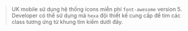 > UK mobile sử dụng hệ thống icons miễn phí `font-awesome` version 5. Developer có thể sử dụng mã `hexa` đội thiết kế cung cấp để tìm các class tương ứng từ khung tìm kiếm dưới đây.